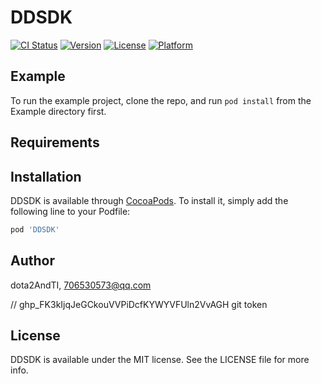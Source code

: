 # DDSDK

[![CI Status](https://img.shields.io/travis/dota2AndTI/DDSDK.svg?style=flat)](https://travis-ci.org/dota2AndTI/DDSDK)
[![Version](https://img.shields.io/cocoapods/v/DDSDK.svg?style=flat)](https://cocoapods.org/pods/DDSDK)
[![License](https://img.shields.io/cocoapods/l/DDSDK.svg?style=flat)](https://cocoapods.org/pods/DDSDK)
[![Platform](https://img.shields.io/cocoapods/p/DDSDK.svg?style=flat)](https://cocoapods.org/pods/DDSDK)

## Example

To run the example project, clone the repo, and run `pod install` from the Example directory first.

## Requirements

## Installation

DDSDK is available through [CocoaPods](https://cocoapods.org). To install
it, simply add the following line to your Podfile:

```ruby
pod 'DDSDK'
```

## Author

dota2AndTI, 706530573@qq.com

// 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 git token 

## License

DDSDK is available under the MIT license. See the LICENSE file for more info.
